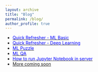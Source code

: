 ```yaml
---
layout: archive
title: "Blog"
permalink: /blog/
author_profile: true
---
```


- [<span style="color:blue">Quick Refresher - ML Basic</span>](blog_0_quick_refresher_1.html)
- [<span style="color:blue">Quick Refresher - Deep Learning</span>](blog_1_Deep_Learning_Refresher.html)
- [<span style="color:blue">ML Puzzle</span>](blog_2_ml_puzzle.html) 
- [<span style="color:blue">ML QA</span>](blog_3_Typical_ML_QA.html) 
- [<span style="color:blue">How to run Jupyter Notebook in server</span>]((https://medium.com/@sankarshan7/how-to-run-jupyter-notebook-in-server-which-is-at-multi-hop-distance-a02bc8e78314)) 
- [More coming soon]()
